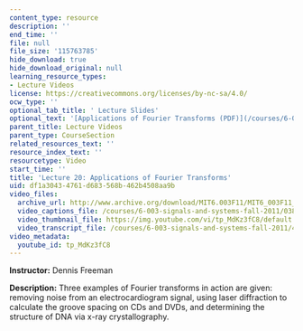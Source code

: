 ```yaml
---
content_type: resource
description: ''
end_time: ''
file: null
file_size: '115763785'
hide_download: true
hide_download_original: null
learning_resource_types:
- Lecture Videos
license: https://creativecommons.org/licenses/by-nc-sa/4.0/
ocw_type: ''
optional_tab_title: ' Lecture Slides'
optional_text: '[Applications of Fourier Transforms (PDF)](/courses/6-003-signals-and-systems-fall-2011/resources/mit6_003f11_lec20)'
parent_title: Lecture Videos
parent_type: CourseSection
related_resources_text: ''
resource_index_text: ''
resourcetype: Video
start_time: ''
title: 'Lecture 20: Applications of Fourier Transforms'
uid: df1a3043-4761-d683-568b-462b4508aa9b
video_files:
  archive_url: http://www.archive.org/download/MIT6.003F11/MIT6_003F11_lec20_300k.mp4
  video_captions_file: /courses/6-003-signals-and-systems-fall-2011/03894393da0055e09d433e47951f2560_tp_MdKz3fC8.vtt
  video_thumbnail_file: https://img.youtube.com/vi/tp_MdKz3fC8/default.jpg
  video_transcript_file: /courses/6-003-signals-and-systems-fall-2011/40a10eb704ef8a0338335a752a9a277d_tp_MdKz3fC8.pdf
video_metadata:
  youtube_id: tp_MdKz3fC8
---
```


**Instructor:** Dennis Freeman

**Description:** Three examples of Fourier transforms in action are given: removing noise from an electrocardiogram signal, using laser diffraction to calculate the groove spacing on CDs and DVDs, and determining the structure of DNA via x-ray crystallography.


